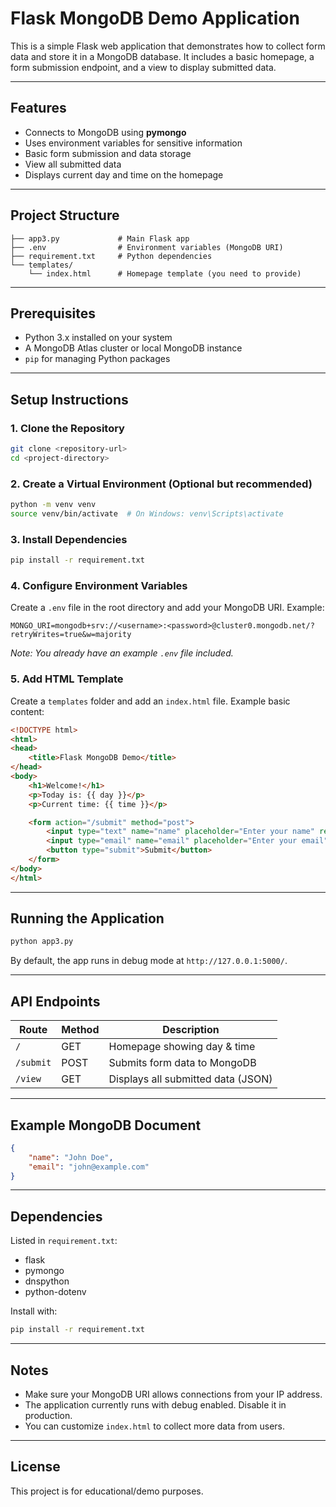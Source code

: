 
# Flask MongoDB Demo Application

This is a simple Flask web application that demonstrates how to collect form data and store it in a MongoDB database. It includes a basic homepage, a form submission endpoint, and a view to display submitted data.

---

## Features

- Connects to MongoDB using **pymongo**
- Uses environment variables for sensitive information
- Basic form submission and data storage
- View all submitted data
- Displays current day and time on the homepage

---

## Project Structure

```
├── app3.py             # Main Flask app
├── .env                # Environment variables (MongoDB URI)
├── requirement.txt     # Python dependencies
└── templates/
    └── index.html      # Homepage template (you need to provide)
```

---

## Prerequisites

- Python 3.x installed on your system
- A MongoDB Atlas cluster or local MongoDB instance
- `pip` for managing Python packages

---

## Setup Instructions

### 1. Clone the Repository

```bash
git clone <repository-url>
cd <project-directory>
```

### 2. Create a Virtual Environment (Optional but recommended)

```bash
python -m venv venv
source venv/bin/activate  # On Windows: venv\Scripts\activate
```

### 3. Install Dependencies

```bash
pip install -r requirement.txt
```

### 4. Configure Environment Variables

Create a `.env` file in the root directory and add your MongoDB URI. Example:

```
MONGO_URI=mongodb+srv://<username>:<password>@cluster0.mongodb.net/?retryWrites=true&w=majority
```

*Note: You already have an example `.env` file included.*

### 5. Add HTML Template

Create a `templates` folder and add an `index.html` file. Example basic content:

```html
<!DOCTYPE html>
<html>
<head>
    <title>Flask MongoDB Demo</title>
</head>
<body>
    <h1>Welcome!</h1>
    <p>Today is: {{ day }}</p>
    <p>Current time: {{ time }}</p>

    <form action="/submit" method="post">
        <input type="text" name="name" placeholder="Enter your name" required />
        <input type="email" name="email" placeholder="Enter your email" required />
        <button type="submit">Submit</button>
    </form>
</body>
</html>
```

---

## Running the Application

```bash
python app3.py
```

By default, the app runs in debug mode at `http://127.0.0.1:5000/`.

---

## API Endpoints

| Route      | Method | Description                        |
|------------|--------|------------------------------------|
| `/`        | GET    | Homepage showing day & time        |
| `/submit`  | POST   | Submits form data to MongoDB       |
| `/view`    | GET    | Displays all submitted data (JSON) |

---

## Example MongoDB Document

```json
{
    "name": "John Doe",
    "email": "john@example.com"
}
```

---

## Dependencies

Listed in `requirement.txt`:

- flask
- pymongo
- dnspython
- python-dotenv

Install with:

```bash
pip install -r requirement.txt
```

---

## Notes

- Make sure your MongoDB URI allows connections from your IP address.
- The application currently runs with debug enabled. Disable it in production.
- You can customize `index.html` to collect more data from users.

---

## License

This project is for educational/demo purposes.
